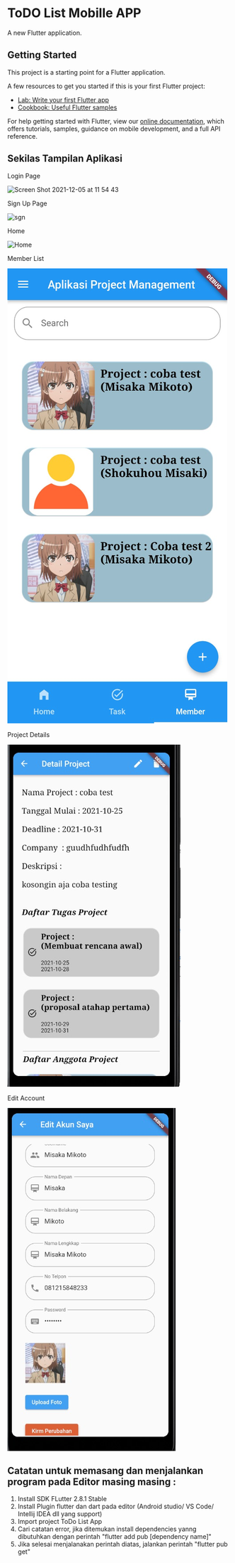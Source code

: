 # ToDO List Mobille APP

A new Flutter application.

## Getting Started

This project is a starting point for a Flutter application.

A few resources to get you started if this is your first Flutter project:

- [Lab: Write your first Flutter app](https://flutter.dev/docs/get-started/codelab)
- [Cookbook: Useful Flutter samples](https://flutter.dev/docs/cookbook)

For help getting started with Flutter, view our
[online documentation](https://flutter.dev/docs), which offers tutorials,
samples, guidance on mobile development, and a full API reference.

## Sekilas Tampilan Aplikasi

Login Page

![Screen Shot 2021-12-05 at 11 54 43](https://user-images.githubusercontent.com/53831549/148566053-4f5bae4e-adca-4ded-b5dd-b9985a77ab6b.png)

Sign Up Page

![sgn](https://user-images.githubusercontent.com/53831549/148570074-dc9713f2-a97c-41de-8f0d-04a0bf468742.png)

Home

![Home](https://user-images.githubusercontent.com/53831549/148620707-43567e96-b646-4dfb-9b57-7c979b5f5ac2.png)

Member List

![member](https://raw.githubusercontent.com/SyaifudinRamadhan/ToDo-List-APP/main/.github/images/member.jpeg)

Project Details

![prj](https://raw.githubusercontent.com/SyaifudinRamadhan/ToDo-List-APP/main/.github/images/prj.jpeg)

Edit Account

![acc](https://raw.githubusercontent.com/SyaifudinRamadhan/ToDo-List-APP/main/.github/images/acc.jpeg)

## Catatan untuk memasang dan menjalankan program pada Editor masing masing :
1. Install SDK FLutter 2.8.1 Stable
2. Install Plugin flutter dan dart pada editor (Android studio/ VS Code/ Intellij IDEA dll yang support)
3. Import project ToDo List App
4. Cari catatan error, jika ditemukan install dependencies yanng dibutuhkan dengan perintah "flutter add pub [dependency name]"
5. Jika selesai menjalanakan perintah diatas, jalankan perintah "flutter pub get"



